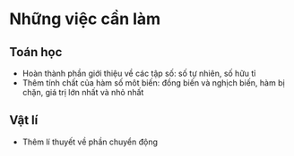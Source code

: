 # Những việc cần làm

## Toán học

- Hoàn thành phần giới thiệu về các tập số: số tự nhiên, số hữu tỉ
- Thêm tính chất của hàm số môt biến: đồng biến và nghịch biến, hàm bị chặn, giá trị lớn nhất và nhỏ nhất

## Vật lí

- Thêm lí thuyết về phần chuyển động
